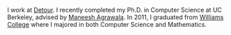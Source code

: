 I work at [Detour][detour]. I recently completed my Ph.D. in Computer
Science at UC Berkeley, advised by [Maneesh Agrawala][maneesh]. In
2011, I graduated from [Williams College][williams] where I majored in
both Computer Science and Mathematics.

[detour]: http://www.detour.com
[williams]: http://www.williams.edu
[maneesh]: http://graphics.stanford.edu/~maneesh/
